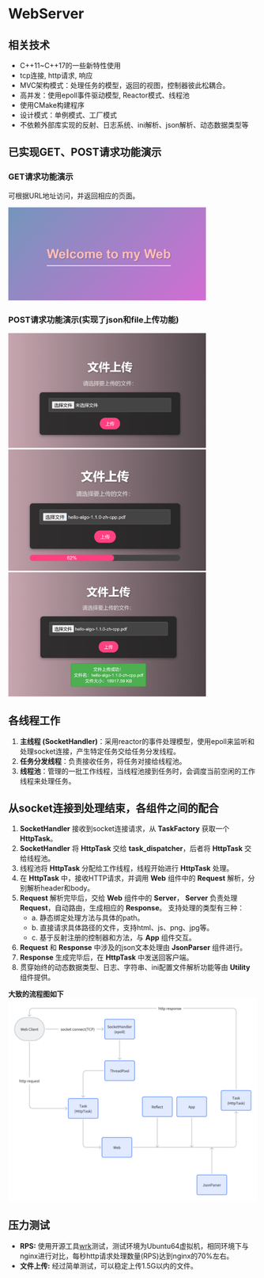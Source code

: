 # WebServer

## 相关技术
-  C++11~C++17的一些新特性使用
-  tcp连接, http请求, 响应
-  MVC架构模式：处理任务的模型，返回的视图，控制器彼此松耦合。
-  高并发：使用epoll事件驱动模型, Reactor模式、线程池
-  使用CMake构建程序
-  设计模式：单例模式、工厂模式
-  不依赖外部库实现的反射、日志系统、ini解析、json解析、动态数据类型等
## 已实现GET、POST请求功能演示

### GET请求功能演示
  可根据URL地址访问，并返回相应的页面。

  <img src="index.png" alt="" width="400">

### POST请求功能演示(实现了json和file上传功能)

<img src="file_upload1.png" alt="" width="400">
<img src="file_upload2.png" alt="" width="400">
<img src="file_upload3.png" alt="" width="400">

## 各线程工作

1. **主线程 (SocketHandler)**：采用reactor的事件处理模型，使用epoll来监听和处理socket连接，产生特定任务交给任务分发线程。
2. **任务分发线程**：负责接收任务，将任务对接给线程池。
3. **线程池**：管理的一批工作线程，当线程池接到任务时，会调度当前空闲的工作线程来处理任务。

## 从socket连接到处理结束，各组件之间的配合

1. **SocketHandler** 接收到socket连接请求，从 **TaskFactory** 获取一个 **HttpTask**。
2. **SocketHandler** 将 **HttpTask** 交给 **task_dispatcher**，后者将 **HttpTask** 交给线程池。
3. 线程池将 **HttpTask** 分配给工作线程，线程开始进行 **HttpTask** 处理。
4. 在 **HttpTask** 中，接收HTTP请求，并调用 **Web** 组件中的 **Request** 解析，分别解析header和body。
5. **Request** 解析完毕后，交给 **Web** 组件中的 **Server**， **Server** 负责处理 **Request**，自动路由，生成相应的 **Response**。
   支持处理的类型有三种：
     - a. 静态绑定处理方法与具体的path。
     - b. 直接请求具体路径的文件，支持html、js、png、jpg等。
     - c. 基于反射注册的控制器和方法，与 **App** 组件交互。
6. **Request** 和 **Response** 中涉及的json文本处理由 **JsonParser** 组件进行。
7. **Response** 生成完毕后，在 **HttpTask** 中发送回客户端。
8. 贯穿始终的动态数据类型、日志、字符串、ini配置文件解析功能等由 **Utility** 组件提供。

**大致的流程图如下**
![alt text](Flowchart.png)

## 压力测试
  - **RPS:** 使用开源工具[wrk](https://github.com/wg/wrk)测试，测试环境为Ubuntu64虚拟机，相同环境下与nginx进行对比，每秒http请求处理数量(RPS)达到nginx的70%左右。
  - **文件上传:** 经过简单测试，可以稳定上传1.5G以内的文件。